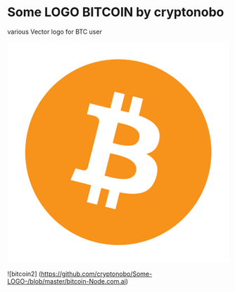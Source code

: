 # Some LOGO BITCOIN by cryptonobo
  various Vector logo for BTC user

![bitcoin](https://github.com/cryptonobo/Some-LOGO-/blob/master/Bitcoin.png)

![bitcoin2] (https://github.com/cryptonobo/Some-LOGO-/blob/master/bitcoin-Node.com.ai)

